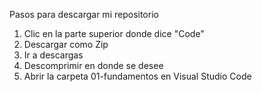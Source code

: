 Pasos para descargar mi repositorio

1. Clic en la parte superior donde dice "Code"
2. Descargar como Zip
3. Ir a descargas
4. Descomprimir en donde se desee
5. Abrir la carpeta 01-fundamentos en Visual Studio Code